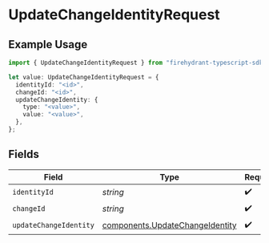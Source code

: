 # UpdateChangeIdentityRequest

## Example Usage

```typescript
import { UpdateChangeIdentityRequest } from "firehydrant-typescript-sdk/models/operations";

let value: UpdateChangeIdentityRequest = {
  identityId: "<id>",
  changeId: "<id>",
  updateChangeIdentity: {
    type: "<value>",
    value: "<value>",
  },
};
```

## Fields

| Field                                                                              | Type                                                                               | Required                                                                           | Description                                                                        |
| ---------------------------------------------------------------------------------- | ---------------------------------------------------------------------------------- | ---------------------------------------------------------------------------------- | ---------------------------------------------------------------------------------- |
| `identityId`                                                                       | *string*                                                                           | :heavy_check_mark:                                                                 | N/A                                                                                |
| `changeId`                                                                         | *string*                                                                           | :heavy_check_mark:                                                                 | N/A                                                                                |
| `updateChangeIdentity`                                                             | [components.UpdateChangeIdentity](../../models/components/updatechangeidentity.md) | :heavy_check_mark:                                                                 | N/A                                                                                |